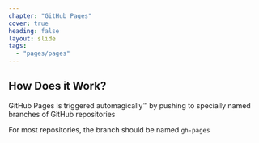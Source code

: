 ```yaml
---
chapter: "GitHub Pages"
cover: true
heading: false
layout: slide
tags:
  - "pages/pages"
---
```


## How Does it Work?

GitHub Pages is triggered automagically&trade; by pushing to specially named branches of GitHub repositories

For most repositories, the branch should be named `gh-pages`

